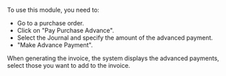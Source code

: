 To use this module, you need to:

- Go to a purchase order.
- Click on "Pay Purchase Advance".
- Select the Journal and specify the amount of the advanced payment.
- "Make Advance Payment".

When generating the invoice, the system displays the advanced payments,
select those you want to add to the invoice.

